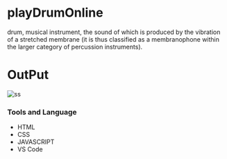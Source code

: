 # playDrumOnline

drum, musical instrument, the sound of which is produced by the vibration of a stretched membrane (it is thus classified as a membranophone within the larger category of percussion instruments).

<h1>OutPut</h1>

![ss](https://user-images.githubusercontent.com/75168319/228574840-3719d173-0cda-4ae5-af9f-523b37f6808d.png)

<h3>Tools and Language</h3>
<ul>
  <li>HTML</li>
  <li>CSS</li>
  <li>JAVASCRIPT</li>
  <li>VS Code</li>
 </ul>
 
